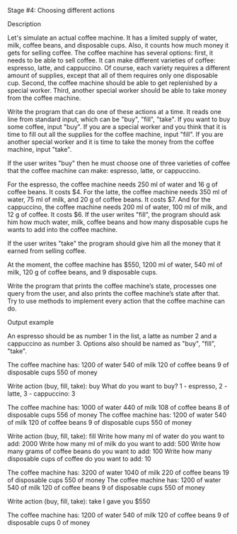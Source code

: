 
Stage #4: Choosing different actions

Description

Let's simulate an actual coffee machine. It has a limited supply of water, milk, coffee beans, and disposable cups. Also, it counts how much money it gets for selling coffee. The coffee machine has several options: first, it needs to be able to sell coffee. It can make different varieties of coffee: espresso, latte, and cappuccino. Of course, each variety requires a different amount of supplies, except that all of them requires only one disposable cup. Second, the coffee machine should be able to get replenished by a special worker. Third, another special worker should be able to take money from the coffee machine.

Write the program that can do one of these actions at a time. It reads one line from standard input, which can be "buy", "fill", "take". If you want to buy some coffee, input "buy". If you are a special worker and you think that it is time to fill out all the supplies for the coffee machine, input "fill". If you are another special worker and it is time to take the money from the coffee machine, input "take".

If the user writes "buy" then he must choose one of three varieties of coffee that the coffee machine can make: espresso, latte, or cappuccino.

For the espresso, the coffee machine needs 250 ml of water and 16 g of coffee beans. It costs $4.
For the latte, the coffee machine needs 350 ml of water, 75 ml of milk, and 20 g of coffee beans. It costs $7.
And for the cappuccino, the coffee machine needs 200 ml of water, 100 ml of milk, and 12 g of coffee. It costs $6.
If the user writes "fill", the program should ask him how much water, milk, coffee beans and how many disposable cups he wants to add into the coffee machine.

If the user writes "take" the program should give him all the money that it earned from selling coffee.

At the moment, the coffee machine has $550, 1200 ml of water, 540 ml of milk, 120 g of coffee beans, and 9 disposable cups.

Write the program that prints the coffee machine’s state, processes one query from the user, and also prints the coffee machine’s state after that. Try to use methods to implement every action that the coffee machine can do.

 

Output example

An espresso should be as number 1 in the list, a latte as number 2 and a cappuccino as number 3.
Options also should be named as "buy", "fill", "take".

The coffee machine has:
1200 of water
540 of milk
120 of coffee beans
9 of disposable cups
550 of money

Write action (buy, fill, take): buy
What do you want to buy? 1 - espresso, 2 - latte, 3 - cappuccino: 3

The coffee machine has:
1000 of water
440 of milk
108 of coffee beans
8 of disposable cups
556 of money
 The coffee machine has:
1200 of water
540 of milk
120 of coffee beans
9 of disposable cups
550 of money

Write action (buy, fill, take): fill
Write how many ml of water do you want to add: 2000
Write how many ml of milk do you want to add: 500
Write how many grams of coffee beans do you want to add: 100
Write how many disposable cups of coffee do you want to add: 10

The coffee machine has:
3200 of water
1040 of milk
220 of coffee beans
19 of disposable cups
550 of money
 The coffee machine has:
1200 of water
540 of milk
120 of coffee beans
9 of disposable cups
550 of money

Write action (buy, fill, take): take
I gave you $550

The coffee machine has:
1200 of water
540 of milk
120 of coffee beans
9 of disposable cups
0 of money